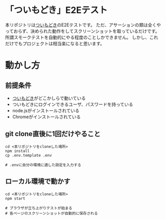 # 「ついもどき」E2Eテスト
本リポジトリは[ついもどき](https://github.com/kaidouji85/laravel-tweet-modoki)のE2Eテストです。
ただ、アサーションの類は全くやっておらず、決められた動作をしてスクリーンショットを取っているだけです。
所謂スモークテストを自動的にやる程度のことしかできません。
しかし、これだけでもプロジェクトは相当楽になると思います。

# 動かし方

## 前提条件

* [ついもどき](https://github.com/kaidouji85/laravel-tweet-modoki)がどこかしらで動いている
* ついもどきにログインできるユーザ、パスワードを持っている
* node.jsがインストールされている
* Chromeがインストールされている

## git clone直後に1回だけやること

```shell script
cd <本リポジトリをcloneした場所>
npm install
cp .env.template .env

# .envに自分の環境に適した設定を入力する
```

## ローカル環境で動かす

```shell script
cd <本リポジトリをcloneした場所>
npm start

# ブラウザが立ち上がりテストが始まる
# 各ページのスクリーンショットが自動的に保存される
```
